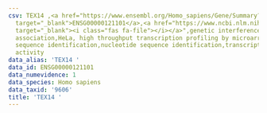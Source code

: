 ```yaml
---
csv: TEX14 ,<a href="https://www.ensembl.org/Homo_sapiens/Gene/Summary?db=core;g=ENSG00000121101"
  target="_blank">ENSG00000121101</a>,<a href="https://www.ncbi.nlm.nih.gov/pubmed/28369544"
  target="_blank"><i class="fas fa-file"></i></a>",genetic interference,functional
  association,HeLa, high throughput transcription profiling by microarray,nucleotide
  sequence identification,nucleotide sequence identification,transcriptional regulation,up-regulates
  activity
data_alias: 'TEX14 '
data_id: ENSG00000121101
data_numevidence: 1
data_species: Homo sapiens
data_taxid: '9606'
title: 'TEX14 '
---
```


